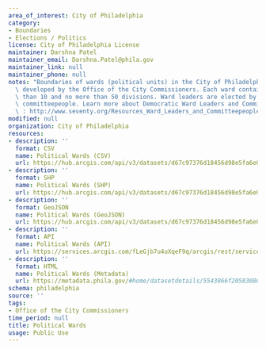 ```yaml
---
area_of_interest: City of Philadelphia
category:
- Boundaries
- Elections / Politics
license: City of Philadelphia License
maintainer: Darshna Patel
maintainer_email: Darshna.Patel@phila.gov
maintainer_link: null
maintainer_phone: null
notes: "Boundaries of wards (political units) in the City of Philadelphia. Data was\
  \ developed by the Office of the City Commissioners. Each ward contains no fewer\
  \ than 10 and no more than 50 divisions. Ward leaders are elected by their party's\
  \ committeepeople. Learn more about Democratic Ward Leaders and Committeepeople\
  \ : http://www.seventy.org/Resources_Ward_Leaders_and_Committeepeople.aspx"
modified: null
organization: City of Philadelphia
resources:
- description: ''
  format: CSV
  name: Political Wards (CSV)
  url: https://hub.arcgis.com/api/v3/datasets/d67c97376d18456d98e5fa6e00415ad4_0/downloads/data?format=csv&spatialRefId=3857&where=1%3D1
- description: ''
  format: SHP
  name: Political Wards (SHP)
  url: https://hub.arcgis.com/api/v3/datasets/d67c97376d18456d98e5fa6e00415ad4_0/downloads/data?format=shp&spatialRefId=3857&where=1%3D1
- description: ''
  format: GeoJSON
  name: Political Wards (GeoJSON)
  url: https://hub.arcgis.com/api/v3/datasets/d67c97376d18456d98e5fa6e00415ad4_0/downloads/data?format=geojson&spatialRefId=4326&where=1%3D1
- description: ''
  format: API
  name: Political Wards (API)
  url: https://services.arcgis.com/fLeGjb7u4uXqeF9q/arcgis/rest/services/Political_Wards/FeatureServer/0/query?outFields=*&where=1%3D1
- description: ''
  format: HTML
  name: Political Wards (Metadata)
  url: https://metadata.phila.gov/#home/datasetdetails/5543866f20583086178c4f26/representationdetails/55438ab89b989a05172d0d5d/
schema: philadelphia
source: ''
tags:
- Office of the City Commissioners
time_period: null
title: Political Wards
usage: Public Use
---
```

